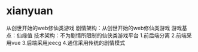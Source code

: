 # xianyuan
从创世开始的web修仙类游戏
剧情架构：从创世开始的web修仙类游戏
游戏基点：仙缘值
技术架构：不为剧情所限制的仙侠类游戏平台
1.前后端分离
2.前端采用vue
3.后端采用jeecg
4.通信采用传统的剧情模式
